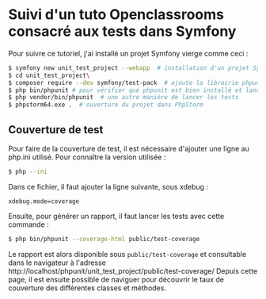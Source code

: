 # Suivi d'un tuto Openclassrooms consacré aux tests dans Symfony

Pour suivre ce tutoriel, j'ai installé un projet Symfony vierge comme ceci :

```bash
$ symfony new unit_test_project --webapp  # installation d'un projet Symfony complet
$ cd unit_test_project\
$ composer require --dev symfony/test-pack  # ajoute la librairie phpunit
$ php bin/phpunit # pour vérifier que phpunit est bien installé et lancer les tests
$ php vendor/bin/phpunit  # une autre manière de lancer les tests
$ phpstorm64.exe .  # ouverture du projet dans PhpStorm
```

## Couverture de test

Pour faire de la couverture de test, il est nécessaire d'ajouter une ligne au php.ini utilisé.
Pour connaître la version utilisée :

```bash
$ php --ini
```

Dans ce fichier, il faut ajouter la ligne suivante, sous xdebug :

```ìni
xdebug.mode=coverage
```

Ensuite, pour générer un rapport, il faut lancer les tests avec cette commande :

```bash
$ php bin/phpunit --coverage-html public/test-coverage
```

Le rapport est alors disponible sous `public/test-coverage` et consultable dans le navigateur à l'adresse http://localhost/phpunit/unit_test_project/public/test-coverage/
Depuis cette page, il est ensuite possible de naviguer pour découvrir le taux de couverture des différentes classes et méthodes.

